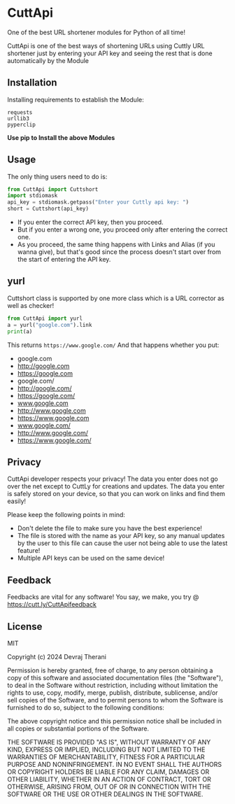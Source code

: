 # CuttApi

One of the best URL shortener modules for Python of all time!

CuttApi is one of the best ways of shortening URLs using Cuttly URL shortener just by entering your API key and seeing the rest that is done automatically by the Module

## Installation

Installing requirements to establish the Module:

```
requests
urllib3
pyperclip
```

**Use pip to Install the above Modules**

## Usage

The only thing users need to do is:

```python
from CuttApi import Cuttshort
import stdiomask
api_key = stdiomask.getpass("Enter your Cuttly api key: ")
short = Cuttshort(api_key)
```

* If you enter the correct API key, then you proceed.
* But if you enter a wrong one, you proceed only after entering the correct one.
* As you proceed, the same thing happens with Links and Alias (if you wanna give), but that's good since the process doesn't start over from the start of entering the API key.

## yurl

Cuttshort class is supported by one more class which is a URL corrector as well as checker!

```python
from CuttApi import yurl
a = yurl("google.com").link
print(a)
```

This returns `https://www.google.com/` And that happens whether you put:
* google.com
* http://google.com
* https://google.com
* google.com/
* http://google.com/
* https://google.com/
* www.google.com
* http://www.google.com
* https://www.google.com
* www.google.com/
* http://www.google.com/
* https://www.google.com/

## Privacy

CuttApi developer respects your privacy! The data you enter does not go over the net except to CuttLy for creations and updates. The data you enter is safely stored on your device, so that you can work on links and find them easily!

Please keep the following points in mind:
* Don't delete the file to make sure you have the best experience!
* The file is stored with the name as your API key, so any manual updates by the user to this file can cause the user not being able to use the latest feature!
* Multiple API keys can be used on the same device!

## Feedback

Feedbacks are vital for any software! You say, we make, you try @ https://cutt.ly/CuttApifeedback

## License

MIT

Copyright (c) 2024 Devraj Therani

Permission is hereby granted, free of charge, to any person obtaining a copy of this software and associated documentation files (the "Software"), to deal in the Software without restriction, including without limitation the rights to use, copy, modify, merge, publish, distribute, sublicense, and/or sell copies of the Software, and to permit persons to whom the Software is furnished to do so, subject to the following conditions:

The above copyright notice and this permission notice shall be included in all copies or substantial portions of the Software.

THE SOFTWARE IS PROVIDED "AS IS", WITHOUT WARRANTY OF ANY KIND, EXPRESS OR IMPLIED, INCLUDING BUT NOT LIMITED TO THE WARRANTIES OF MERCHANTABILITY, FITNESS FOR A PARTICULAR PURPOSE AND NONINFRINGEMENT. IN NO EVENT SHALL THE AUTHORS OR COPYRIGHT HOLDERS BE LIABLE FOR ANY CLAIM, DAMAGES OR OTHER LIABILITY, WHETHER IN AN ACTION OF CONTRACT, TORT OR OTHERWISE, ARISING FROM, OUT OF OR IN CONNECTION WITH THE SOFTWARE OR THE USE OR OTHER DEALINGS IN THE SOFTWARE.
